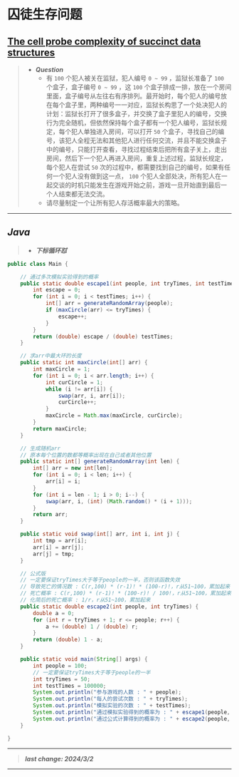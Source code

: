 # 囚徒生存问题

## [The cell probe complexity of succinct data structures](https://doi.org/10.1016/j.tcs.2007.02.047)

> - ***Question***
>   - 有 `100` 个犯人被关在监狱，犯人编号 `0 ~ 99` ，监狱长准备了 `100` 个盒子，盒子编号 `0 ~ 99` ，这 `100` 个盒子排成一排，放在一个房间里面，盒子编号从左往右有序排列。最开始时，每个犯人的编号放在每个盒子里，两种编号一一对应，监狱长构思了一个处决犯人的计划：监狱长打开了很多盒子，并交换了盒子里犯人的编号，交换行为完全随机，但依然保持每个盒子都有一个犯人编号，监狱长规定，每个犯人单独进入房间，可以打开 `50` 个盒子，寻找自己的编号，该犯人全程无法和其他犯人进行任何交流，并且不能交换盒子中的编号，只能打开查看，寻找过程结束后把所有盒子关上，走出房间，然后下一个犯人再进入房间，重复上述过程，监狱长规定，每个犯人在尝试 `50` 次的过程中，都需要找到自己的编号，如果有任何一个犯人没有做到这一点， `100` 个犯人全部处决，所有犯人在一起交谈的时机只能发生在游戏开始之前，游戏一旦开始直到最后一个人结束都无法交流。
>   - 请尽量制定一个让所有犯人存活概率最大的策略。

---

## *Java*

> - ***下标循环怼***

```java
public class Main {

    // 通过多次模拟实验得到的概率
    public static double escape1(int people, int tryTimes, int testTimes) {
        int escape = 0;
        for (int i = 0; i < testTimes; i++) {
            int[] arr = generateRandomArray(people);
            if (maxCircle(arr) <= tryTimes) {
                escape++;
            }
        }
        return (double) escape / (double) testTimes;
    }

    // 求arr中最大环的长度
    public static int maxCircle(int[] arr) {
        int maxCircle = 1;
        for (int i = 0; i < arr.length; i++) {
            int curCircle = 1;
            while (i != arr[i]) {
                swap(arr, i, arr[i]);
                curCircle++;
            }
            maxCircle = Math.max(maxCircle, curCircle);
        }
        return maxCircle;
    }

    // 生成随机arr
    // 原本每个位置的数都等概率出现在自己或者其他位置
    public static int[] generateRandomArray(int len) {
        int[] arr = new int[len];
        for (int i = 0; i < len; i++) {
            arr[i] = i;
        }
        for (int i = len - 1; i > 0; i--) {
            swap(arr, i, (int) (Math.random() * (i + 1)));
        }
        return arr;
    }

    public static void swap(int[] arr, int i, int j) {
        int tmp = arr[i];
        arr[i] = arr[j];
        arr[j] = tmp;
    }

    // 公式版
    // 一定要保证tryTimes大于等于people的一半，否则该函数失效
    // 导致死亡的情况数 : C(r,100) * (r-1)! * (100-r)!，r从51~100，累加起来
    // 死亡概率 : C(r,100) * (r-1)! * (100-r)! / 100!，r从51~100，累加起来
    // 化简后的死亡概率 : 1/r，r从51~100，累加起来
    public static double escape2(int people, int tryTimes) {
        double a = 0;
        for (int r = tryTimes + 1; r <= people; r++) {
            a += (double) 1 / (double) r;
        }
        return (double) 1 - a;
    }

    public static void main(String[] args) {
        int people = 100;
        // 一定要保证tryTimes大于等于people的一半
        int tryTimes = 50;
        int testTimes = 100000;
        System.out.println("参与游戏的人数 : " + people);
        System.out.println("每人的尝试次数 : " + tryTimes);
        System.out.println("模拟实验的次数 : " + testTimes);
        System.out.println("通过模拟实验得到的概率为 : " + escape1(people, tryTimes, testTimes));
        System.out.println("通过公式计算得到的概率为 : " + escape2(people, tryTimes));
    }

}
```

---

> ***last change: 2024/3/2***

---
